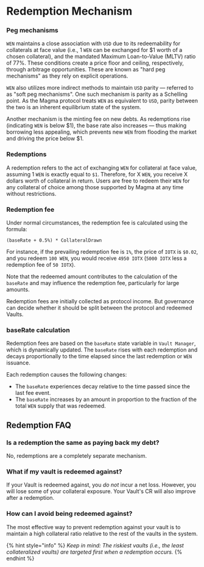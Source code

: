 # Redemption Mechanism

### Peg mechanisms

`WEN` maintains a close association with `USD` due to its redeemability for collaterals at face value (i.e., 1 `WEN` can be exchanged for $1 worth of a chosen collateral), and the mandated Maximum Loan-to-Value (MLTV) ratio of 77%. These conditions create a price floor and ceiling, respectively, through arbitrage opportunities. These are known as "hard peg mechanisms" as they rely on explicit operations.

`WEN` also utilizes more indirect methods to maintain `USD` parity — referred to as "soft peg mechanisms". One such mechanism is parity as a Schelling point. As the Magma protocol treats `WEN` as equivalent to `USD`, parity between the two is an inherent equilibrium state of the system.&#x20;

Another mechanism is the minting fee on new debts. As redemptions rise (indicating `WEN` is below $1), the base rate also increases — thus making borrowing less appealing, which prevents new `WEN` from flooding the market and driving the price below $1.

### Redemptions

A redemption refers to the act of exchanging `WEN` for collateral at face value, assuming 1 `WEN` is exactly equal to `$1`. Therefore, for X `WEN`, you receive X dollars worth of collateral in return. Users are free to redeem their `WEN` for any collateral of choice among those supported by Magma at any time without restrictions.&#x20;

### Redemption fee&#x20;

Under normal circumstances, the redemption fee is calculated using the formula:

`(baseRate + 0.5%) * CollateralDrawn`

For instance, if the prevailing redemption fee is `1%`, the price of `IOTX` is `$0.02`, and you redeem `100 WEN`, you would receive `4950 IOTX` (`5000 IOTX` less a redemption fee of `50 IOTX`).

Note that the redeemed amount contributes to the calculation of the `baseRate` and may influence the redemption fee, particularly for large amounts.

Redemption fees are initially collected as protocol income. But governance can decide whether it should be split between the protocol and redeemed Vaults.&#x20;

### **baseRate calculation**

Redemption fees are based on the `baseRate` state variable in `Vault Manager`, which is dynamically updated. The `baseRate` rises with each redemption and decays proportionally to the time elapsed since the last redemption or `WEN` issuance.

Each redemption causes the following changes:

* The `baseRate` experiences decay relative to the time passed since the last fee event.
* The `baseRate` increases by an amount in proportion to the fraction of the total `WEN` supply that was redeemed.

## Redemption FAQ

### Is a redemption the same as paying back my debt?&#x20;

No, redemptions are a completely separate mechanism.&#x20;

### What if my vault is redeemed against?&#x20;

If your Vault is redeemed against, you _do not_ incur a net loss. However, you will lose some of your collateral exposure. Your Vault's CR will also improve after a redemption.&#x20;

### How can I avoid being redeemed against?&#x20;

The most effective way to prevent redemption against your vault is to maintain a high collateral ratio relative to the rest of the vaults in the system.&#x20;

{% hint style="info" %}
_Keep in mind: The riskiest vaults (i.e., the least collateralized vaults) are targeted first when a redemption occurs._
{% endhint %}
